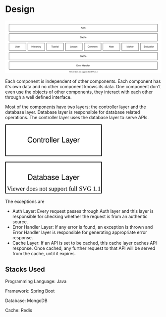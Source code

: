 
# Design
![](docs/be_design.svg)

Each component is independent of other components. Each component has it's own data and no other component knows its data. 
One component don't even use the objects of other components, they interact with each other through a well defined interface.

Most of the components have two layers: the controller layer and the database layer. Database layer is responsible for database related operations. 
The controller layer uses the database layer to serve APIs. 

![](docs/be_module_design.svg)

The exceptions are 
- Auth Layer: Every request passes through Auth layer and this layer is responsible for
checking whether the request is from an authentic source. 
- Error Handler Layer: If any error is found, an exception is thrown and Error Handler layer is responsible for 
generating appropriate error response. 
- Cache Layer: If an API is set to be cached, this cache layer caches API response. Once cached, any further request to that API 
will be served from the cache, until it expires. 

## Stacks Used
Programming Language: Java

Framework: Spring Boot

Database: MongoDB

Cache: Redis
